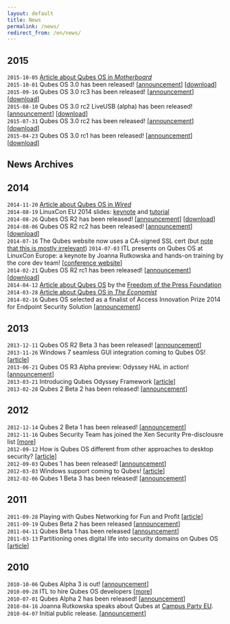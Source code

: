```yaml
---
layout: default
title: News
permalink: /news/
redirect_from: /en/news/
---
```


2015
----
`2015-10-05` [Article about Qubes OS in *Motherboard*](http://motherboard.vice.com/read/finally-a-reasonably-secure-operating-system-qubes-r3)  
`2015-10-01` Qubes OS 3.0 has been released!
  [[announcement](http://blog.invisiblethings.org/2015/10/01/qubes-30.html)]
  [[download](https://www.qubes-os.org/downloads/)]  
`2015-09-16` Qubes OS 3.0 rc3 has been released!
  [[announcement](https://groups.google.com/d/msg/qubes-users/v-eTHh3JLo0/AlaBthwhLQAJ)]
  [[download](https://www.qubes-os.org/downloads/)]  
`2015-08-10` Qubes OS 3.0 rc2 LiveUSB (alpha) has been released!
  [[announcement](https://groups.google.com/d/msg/qubes-users/IQdCEpkooto/iyMh3LuzCAAJ)]
  [[download](https://www.qubes-os.org/downloads/)]  
`2015-07-31` Qubes OS 3.0 rc2 has been released!
  [[announcement](https://groups.google.com/d/msg/qubes-users/jw9CdQepMPE/95HQDF6QBwAJ)]
  [[download](https://www.qubes-os.org/downloads/)]  
`2015-04-23` Qubes OS 3.0 rc1 has been released!
  [[announcement](http://blog.invisiblethings.org/2015/04/23/qubes-30rc1-and-roadmap.html)]
  [[download](https://www.qubes-os.org/downloads/)]  


## News Archives


2014
----
`2014-11-20` [Article about Qubes OS in *Wired*](http://www.wired.com/2014/11/protection-from-hackers/)  
`2014-08-19` LinuxCon EU 2014 slides:
  [keynote](http://www.invisiblethingslab.com/resources/2014/LinuxCon_2014_Qubes_Keynote.pdf) and
  [tutorial](http://www.invisiblethingslab.com/resources/2014/LinuxCon_2014_Qubes_Tutorial.pdf)  
`2014-08-26` Qubes OS R2 has been released!
  [[announcement](http://blog.invisiblethings.org/2014/09/26/announcing-qubes-os-release-2.html)]
  [[download](https://www.qubes-os.org/downloads/)]  
`2014-08-06` Qubes OS R2 rc2 has been released!
  [[announcement](http://blog.invisiblethings.org/2014/08/06/qubes-os-r2-rc2-debian-template-ssled.html)]
  [[download](https://www.qubes-os.org/downloads/)]  
`2014-07-16` The Qubes website now uses a CA-signed SSL cert (but [note that this is mostly irrelevant](https://groups.google.com/forum/#!topic/qubes-users/LsDpKnwN6w8))
`2014-07-03` ITL presents on Qubes OS at LinuxCon Europe: a keynote by Joanna Rutkowska and hands-on training by the core dev team!
  [[conference website](http://events.linuxfoundation.org/events/linuxcon-europe)]  
`2014-02-21` Qubes OS R2 rc1 has been released!
  [[announcement](http://blog.invisiblethings.org/2014/04/20/qubes-os-r2-rc1-has-been-released.html)]
  [[download](https://www.qubes-os.org/downloads/)]  
`2014-04-12` [Article about Qubes OS](https://pressfreedomfoundation.org/blog/2014/04/operating-system-can-protect-you-even-if-you-get-hacked)
  by the [Freedom of the Press Foundation](https://pressfreedomfoundation.org/about/board)  
`2014-03-28` [Article about Qubes OS in *The Economist*](http://www.economist.com/blogs/babbage/2014/03/computer-security)  
`2014-02-16` Qubes OS selected as a finalist of Access Innovation Prize 2014 for Endpoint Security Solution
  [[announcement](https://www.accessnow.org/blog/2014/02/13/endpoint-security-prize-finalists-announced?utm_content=buffere803e&utm_medium=social&utm_source=twitter.com&utm_campaign=buffer)]  

2013
----
`2013-12-11` Qubes OS R2 Beta 3 has been released! [[announcement](http://blog.invisiblethings.org/2013/12/10/qubes-r2-beta-3-has-been-released.html)]  
`2013-11-26` Windows 7 seamless GUI integration coming to Qubes OS! [[article](http://blog.invisiblethings.org/2013/11/26/windows-7-seamless-gui-integration.html)]  
`2013-06-21` Qubes OS R3 Alpha preview: Odyssey HAL in action! [[announcement](http://blog.invisiblethings.org/2013/06/21/qubes-os-r3-alpha-preview-odyssey-hal.html)]  
`2013-03-21` Introducing Qubes Odyssey Framework [[article](http://blog.invisiblethings.org/2013/03/21/introducing-qubes-odyssey-framework.html)]  
`2013-02-28` Qubes 2 Beta 2 has been released! [[announcement](http://blog.invisiblethings.org/2013/02/28/qubes-2-beta-2-has-been-released.html)]  

2012
----
`2012-12-14` Qubes 2 Beta 1 has been released! [[announcement](http://blog.invisiblethings.org/2012/12/14/qubes-2-beta-1-with-initial-windows.html)]  
`2012-11-16` Qubes Security Team has joined the Xen Security Pre-disclousre list [[more](http://lists.xen.org/archives/html/xen-devel/2012-11/msg00821.html)]  
`2012-09-12` How is Qubes OS different from other approaches to desktop security? ​[[article](http://blog.invisiblethings.org/2012/09/12/how-is-qubes-os-different-from.html)]  
`2012-09-03` Qubes 1 has been released! [[announcement](http://blog.invisiblethings.org/2012/09/03/introducing-qubes-10.html)]  
`2012-03-03` Windows support coming to Qubes! ​[[article](http://blog.invisiblethings.org/2012/03/03/windows-support-coming-to-qubes.html)]  
`2012-02-06` Qubes 1 Beta 3 has been released! [[announcement](http://blog.invisiblethings.org/2012/02/06/qubes-beta-3.html)]  

2011
----
`2011-09-28` Playing with Qubes Networking for Fun and Profit ​[[article](http://blog.invisiblethings.org/2011/09/28/playing-with-qubes-networking-for-fun.html)]  
`2011-09-19` Qubes Beta 2 has been released [[announcement](http://blog.invisiblethings.org/2011/09/19/qubes-beta-2-released.html)]  
`2011-04-11` Qubes Beta 1 has been released [[announcement](http://blog.invisiblethings.org/2011/04/12/qubes-beta-1-has-been-released.html)]  
`2011-03-13` Partitioning ones digital life into security domains on Qubes OS [[article](http://blog.invisiblethings.org/2011/03/13/partitioning-my-digital-life-into.html)]  

2010
----
`2010-10-06` Qubes Alpha 3 is out! [[announcement](http://blog.invisiblethings.org/2010/10/06/qubes-alpha-3.html)]  
`2010-09-28` ITL to hire Qubes OS developers [[more](http://blog.invisiblethings.org/2010/09/28/itl-is-hiring.html)]  
`2010-07-01` Qubes Alpha 2 has been released! [[announcement](http://blog.invisiblethings.org/2010/07/01/qubes-alpha-2-released.html)]  
`2010-04-16` Joanna Rutkowska speaks about Qubes at [Campus Party EU](http://www.campus-party.eu/).  
`2010-04-07` Initial public release. [[announcement](http://blog.invisiblethings.org/2010/04/07/introducing-qubes-os.html)]  
